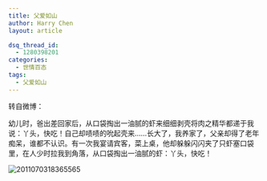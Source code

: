 ```yaml
---
title: 父爱如山
author: Harry Chen
layout: article

dsq_thread_id:
  - 1280398201
categories:
  - 世情百态
tags:
  - 父爱如山
---
```


  转自微博：

  幼儿时，爸出差回家后，从口袋掏出一油腻的虾来细细剥壳将肉之精华都递于我说：丫头，快吃！自己却啧啧的吮起壳来……长大了，我养家了，父亲却得了老年痴呆，谁都不认识。有一次我宴请宾客，菜上桌，他却躲躲闪闪夹了只虾塞口袋里，在人少时拉我到角落，从口袋掏出一油腻的虾：丫头，快吃！

![2011070318365565][1]

   [1]: http://www.roybit.com/wp-content/uploads/2011/08/2011070318365565_thumb.jpg (2011070318365565)
